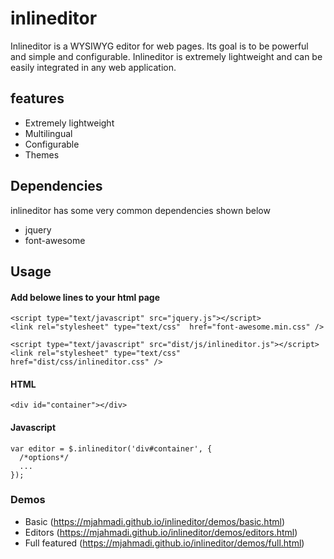 # inlineditor
Inlineditor is a WYSIWYG editor for web pages. Its goal is to be powerful and simple and configurable. Inlineditor is extremely lightweight and can be easily integrated in any web application.


## features
- Extremely lightweight
- Multilingual
- Configurable
- Themes


## Dependencies
inlineditor has some very common dependencies shown below
- jquery
- font-awesome


## Usage

#### Add belowe lines to your html page
```
<script type="text/javascript" src="jquery.js"></script>
<link rel="stylesheet" type="text/css"  href="font-awesome.min.css" />

<script type="text/javascript" src="dist/js/inlineditor.js"></script>
<link rel="stylesheet" type="text/css"  href="dist/css/inlineditor.css" />
```

#### HTML
```
<div id="container"></div>
```

#### Javascript
```
var editor = $.inlineditor('div#container', {
  /*options*/
  ...
});
```

### Demos
- Basic (https://mjahmadi.github.io/inlineditor/demos/basic.html)
- Editors (https://mjahmadi.github.io/inlineditor/demos/editors.html)
- Full featured (https://mjahmadi.github.io/inlineditor/demos/full.html)
